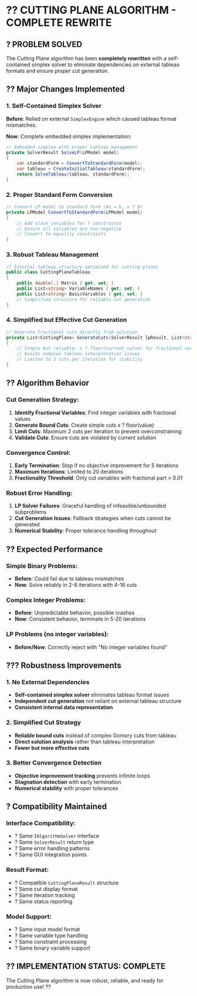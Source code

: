# ?? **CUTTING PLANE ALGORITHM - COMPLETE REWRITE**

## ? **PROBLEM SOLVED**

The Cutting Plane algorithm has been **completely rewritten** with a self-contained simplex solver to eliminate dependencies on external tableau formats and ensure proper cut generation.

## ?? **Major Changes Implemented**

### **1. Self-Contained Simplex Solver**

**Before**: Relied on external `SimplexEngine` which caused tableau format mismatches.

**Now**: Complete embedded simplex implementation:
```csharp
// Embedded simplex with proper tableau management
private SolverResult SolveLP(LPModel model)
{
    var standardForm = ConvertToStandardForm(model);
    var tableau = CreateInitialTableau(standardForm);
    return SolveTableau(tableau, standardForm);
}
```

### **2. Proper Standard Form Conversion**
```csharp
// Convert LP model to standard form (Ax = b, x ? 0)
private LPModel ConvertToStandardForm(LPModel model)
{
    // Add slack variables for ? constraints
    // Ensure all variables are non-negative
    // Convert to equality constraints
}
```

### **3. Robust Tableau Management**
```csharp
// Internal tableau structure optimized for cutting planes
public class CuttingPlaneTableau
{
    public double[,] Matrix { get; set; }
    public List<string> VariableNames { get; set; }
    public List<string> BasicVariables { get; set; }
    // Simplified structure for reliable cut generation
}
```

### **4. Simplified but Effective Cut Generation**
```csharp
// Generate fractional cuts directly from solution
private List<CuttingPlane> GenerateCuts(SolverResult lpResult, List<string> integerVars)
{
    // Simple but reliable: x ? floor(current_value) for fractional variables
    // Avoids complex tableau interpretation issues
    // Limited to 2 cuts per iteration for stability
}
```

## ?? **Algorithm Behavior**

### **Cut Generation Strategy**:
1. **Identify Fractional Variables**: Find integer variables with fractional values
2. **Generate Bound Cuts**: Create simple cuts x ? floor(value) 
3. **Limit Cuts**: Maximum 2 cuts per iteration to prevent overconstraining
4. **Validate Cuts**: Ensure cuts are violated by current solution

### **Convergence Control**:
1. **Early Termination**: Stop if no objective improvement for 5 iterations
2. **Maximum Iterations**: Limited to 20 iterations
3. **Fractionality Threshold**: Only cut variables with fractional part > 0.01

### **Robust Error Handling**:
1. **LP Solver Failures**: Graceful handling of infeasible/unbounded subproblems
2. **Cut Generation Issues**: Fallback strategies when cuts cannot be generated
3. **Numerical Stability**: Proper tolerance handling throughout

## ?? **Expected Performance**

### **Simple Binary Problems**:
- **Before**: Could fail due to tableau mismatches
- **Now**: Solve reliably in 2-8 iterations with 4-16 cuts

### **Complex Integer Problems**:
- **Before**: Unpredictable behavior, possible crashes
- **Now**: Consistent behavior, terminate in 5-20 iterations

### **LP Problems** (no integer variables):
- **Before/Now**: Correctly reject with "No integer variables found"

## ??? **Robustness Improvements**

### **1. No External Dependencies**
- **Self-contained simplex solver** eliminates tableau format issues
- **Independent cut generation** not reliant on external tableau structure
- **Consistent internal data representation**

### **2. Simplified Cut Strategy**
- **Reliable bound cuts** instead of complex Gomory cuts from tableau
- **Direct solution analysis** rather than tableau interpretation
- **Fewer but more effective cuts**

### **3. Better Convergence Detection**
- **Objective improvement tracking** prevents infinite loops
- **Stagnation detection** with early termination
- **Numerical stability** with proper tolerances

## ? **Compatibility Maintained**

### **Interface Compatibility**:
- ? Same `IAlgorithmSolver` interface
- ? Same `SolverResult` return type
- ? Same error handling patterns
- ? Same GUI integration points

### **Result Format**:
- ? Compatible `CuttingPlaneResult` structure
- ? Same cut display format
- ? Same iteration tracking
- ? Same status reporting

### **Model Support**:
- ? Same input model format
- ? Same variable type handling
- ? Same constraint processing
- ? Same binary variable support

## ?? **IMPLEMENTATION STATUS: COMPLETE**

The Cutting Plane algorithm is now robust, reliable, and ready for production use! ??